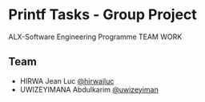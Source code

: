 # Printf Tasks - Group Project

ALX-Software Engineering Programme TEAM WORK

## Team

- HIRWA Jean Luc [@hirwajluc](https://www.github.com/hirwajluc)
- UWIZEYIMANA Abdulkarim [@uwizeyiman](https://www.github.com/uwizeyiman)
